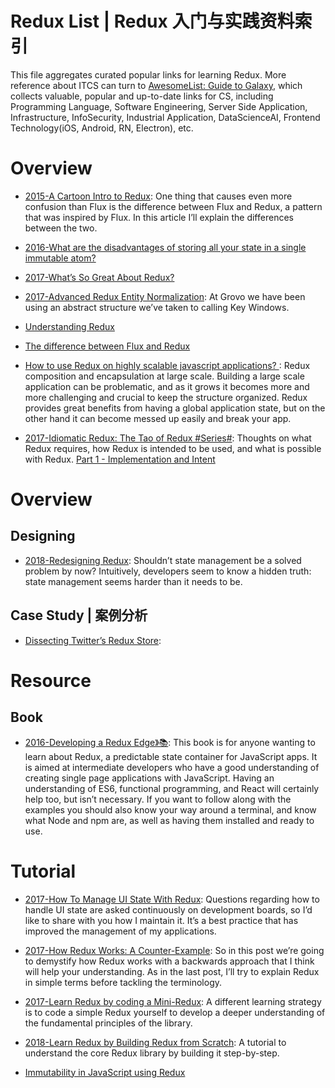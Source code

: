 # Redux List | Redux 入门与实践资料索引

This file aggregates curated popular links for learning Redux. More reference about ITCS can turn to [AwesomeList: Guide to Galaxy](https://github.com/wx-chevalier/Awesome-Lists), which collects valuable, popular and up-to-date links for CS, including Programming Language, Software Engineering, Server Side Application, Infrastructure, InfoSecurity, Industrial Application, DataScienceAI, Frontend Technology(iOS, Android, RN, Electron), etc.

# Overview

- [2015-A Cartoon Intro to Redux](https://code-cartoons.com/a-cartoon-intro-to-redux-3afb775501a6#.2ejvlos6s): One thing that causes even more confusion than Flux is the difference between Flux and Redux, a pattern that was inspired by Flux. In this article I’ll explain the differences between the two.

- [2016-What are the disadvantages of storing all your state in a single immutable atom?](https://github.com/reduxjs/redux/issues/1385)

- [2017-What’s So Great About Redux?](https://medium.freecodecamp.org/whats-so-great-about-redux-ac16f1cc0f8b)

- [2017-Advanced Redux Entity Normalization](https://parg.co/bht): At Grovo we have been using an abstract structure we’ve taken to calling Key Windows.

- [Understanding Redux](https://medium.com/front-end-hacking/understanding-redux-69798b1f8469#.l6u9zaavw)

- [The difference between Flux and Redux](https://edgecoders.com/the-difference-between-flux-and-redux-71d31b118c1#.m1ho9k2jt)

- [How to use Redux on highly scalable javascript applications? ](http://6me.us/zue4re): Redux composition and encapsulation at large scale. Building a large scale application can be problematic, and as it grows it becomes more and more challenging and crucial to keep the structure organized. Redux provides great benefits from having a global application state, but on the other hand it can become messed up easily and break your app.

- [2017-Idiomatic Redux: The Tao of Redux #Series#](http://blog.isquaredsoftware.com/2017/05/idiomatic-redux-tao-of-redux-part-1/): Thoughts on what Redux requires, how Redux is intended to be used, and what is possible with Redux. [Part 1 - Implementation and Intent](http://blog.isquaredsoftware.com/2017/05/idiomatic-redux-tao-of-redux-part-1/)

# Overview

## Designing

- [2018-Redesigning Redux](https://hackernoon.com/redesigning-redux-b2baee8b8a38): Shouldn’t state management be a solved problem by now? Intuitively, developers seem to know a hidden truth: state management seems harder than it needs to be.

## Case Study | 案例分析

- [Dissecting Twitter’s Redux Store](https://medium.com/statuscode/dissecting-twitters-redux-store-d7280b62c6b1#.wu5trgupx):

# Resource

## Book

- [2016-Developing a Redux Edge》📚](https://parg.co/b4L): This book is for anyone wanting to learn about Redux, a predictable state container for JavaScript apps. It is aimed at intermediate developers who have a good understanding of creating single page applications with JavaScript. Having an understanding of ES6, functional programming, and React will certainly help too, but isn’t necessary. If you want to follow along with the examples you should also know your way around a terminal, and know what Node and npm are, as well as having them installed and ready to use.

# Tutorial

- [2017-How To Manage UI State With Redux](https://codeburst.io/how-to-manage-ui-state-with-redux-24deb6cf0d57): Questions regarding how to handle UI state are asked continuously on development boards, so I’d like to share with you how I maintain it. It’s a best practice that has improved the management of my applications.

- [2017-How Redux Works: A Counter-Example](https://daveceddia.com/how-does-redux-work/): So in this post we’re going to demystify how Redux works with a backwards approach that I think will help your understanding. As in the last post, I’ll try to explain Redux in simple terms before tackling the terminology.

- [2017-Learn Redux by coding a Mini-Redux](http://blog.jakoblind.no/2017/03/13/learn-redux-by-coding-a-mini-redux/): A different learning strategy is to code a simple Redux yourself to develop a deeper understanding of the fundamental principles of the library.

- [2018-Learn Redux by Building Redux from Scratch](https://parg.co/Uah): A tutorial to understand the core Redux library by building it step-by-step.

- [Immutability in JavaScript using Redux](https://www.toptal.com/javascript/immutability-in-javascript-using-redux)
